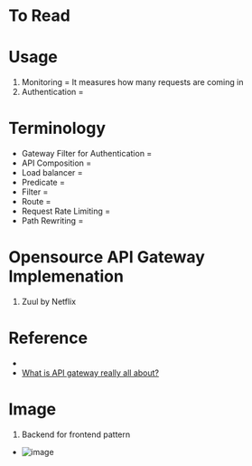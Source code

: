 # To Read

# Usage
1. Monitoring = It measures how many requests are coming in
2. Authentication = 

# Terminology
* Gateway Filter for Authentication = 
* API Composition = 
* Load balancer = 
* Predicate = 
* Filter = 
* Route = 
* Request Rate Limiting = 
* Path Rewriting = 

# Opensource API Gateway Implemenation
1. Zuul by Netflix


# Reference
* [](https://spring.io/projects/spring-cloud-gateway)
* [What is API gateway really all about?](https://www.youtube.com/watch?v=1vjOv_f9L8I)

# Image
1. Backend for frontend pattern
* ![image](https://user-images.githubusercontent.com/7721150/174865930-f4d9973a-b6cb-4b0a-90b3-41bf451bce6f.png)


